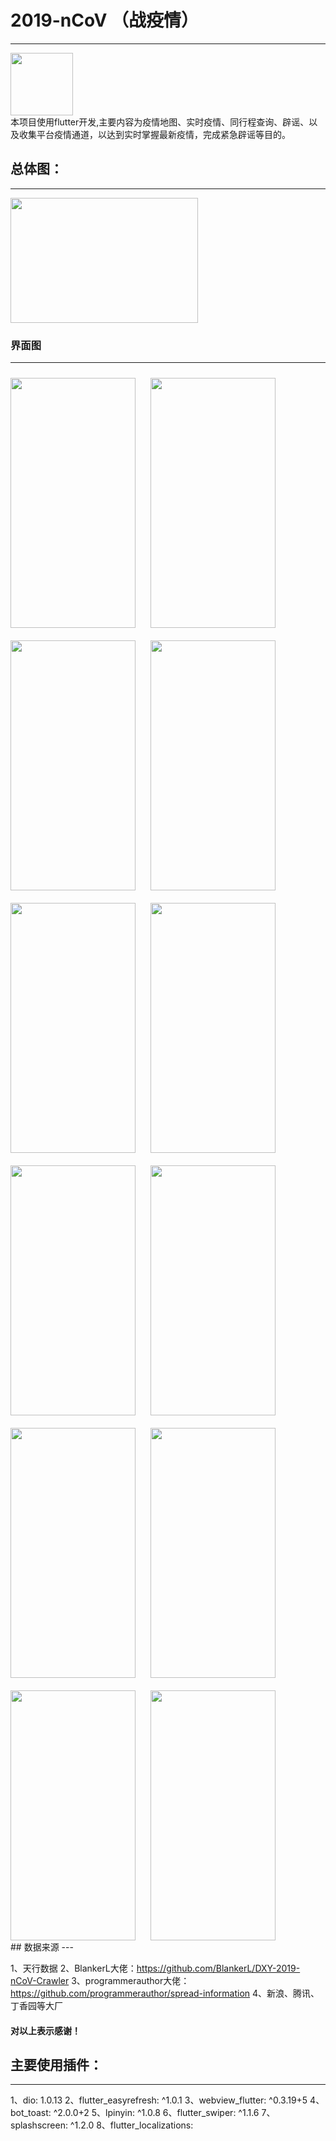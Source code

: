 # 2019-nCoV （战疫情）
---

<img src="https://raw.githubusercontent.com/LiangWuCode/2019-nCoV/master/assets/images/start.png" width = "100" height = "100" div align=center /><br/>
本项目使用flutter开发,主要内容为疫情地图、实时疫情、同行程查询、辟谣、以及收集平台疫情通道，以达到实时掌握最新疫情，完成紧急辟谣等目的。


## 总体图：
---
<img src="https://raw.githubusercontent.com/LiangWuCode/2019-nCoV/master/resources/all.png" width = "300" height = "200" div align=center />

### 界面图
---
    


<div style="margin-bottom:10px;">
<img style="margin-right:20px;margin-top:10px" src="https://raw.githubusercontent.com/LiangWuCode/2019-nCoV/master/resources/13.jpg" width = "200" height = "400" div align=center />

<img style="margin-right:20px;margin-top:10px" src="https://raw.githubusercontent.com/LiangWuCode/2019-nCoV/master/resources/14.jpg" width = "200" height = "400" div align=center />


<img style="margin-right:20px;margin-top:20px" src="https://raw.githubusercontent.com/LiangWuCode/2019-nCoV/master/resources/2.jpg" width = "200" height = "400" div align=center />

<img style="margin-right:20px;margin-top:20px" src="https://raw.githubusercontent.com/LiangWuCode/2019-nCoV/master/resources/3.jpg" width = "200" height = "400" div align=center />

<img style="margin-right:20px;margin-top:20px" src="https://raw.githubusercontent.com/LiangWuCode/2019-nCoV/master/resources/4.jpg" width = "200" height = "400" div align=center />

<img style="margin-right:20px;margin-top:20px" src="https://raw.githubusercontent.com/LiangWuCode/2019-nCoV/master/resources/5.jpg" width = "200" height = "400" div align=center />

<img style="margin-right:20px;margin-top:20px" src="https://raw.githubusercontent.com/LiangWuCode/2019-nCoV/master/resources/12.jpg" width = "200" height = "400" div align=center />

<img style="margin-right:20px;margin-top:20px" src="https://raw.githubusercontent.com/LiangWuCode/2019-nCoV/master/resources/11.jpg" width = "200" height = "400" div align=center />

<img style="margin-right:20px;margin-top:20px" src="https://raw.githubusercontent.com/LiangWuCode/2019-nCoV/master/resources/10.jpg" width = "200" height = "400" div align=center />

<img style="margin-right:20px;margin-top:20px" src="https://raw.githubusercontent.com/LiangWuCode/2019-nCoV/master/resources/9.jpg" width = "200" height = "400" div align=center />

<img style="margin-right:20px;margin-top:20px" src="https://raw.githubusercontent.com/LiangWuCode/2019-nCoV/master/resources/8.jpg" width = "200" height = "400" div align=center />

<img style="margin-right:20px;margin-top:20px" src="https://raw.githubusercontent.com/LiangWuCode/2019-nCoV/master/resources/7.jpg" width = "200" height = "400" div align=center />
<div/>
## 数据来源
---

1、天行数据
2、BlankerL大佬：https://github.com/BlankerL/DXY-2019-nCoV-Crawler
3、programmerauthor大佬：https://github.com/programmerauthor/spread-information
4、新浪、腾讯、丁香园等大厂

#### 对以上表示感谢！

## 主要使用插件：
---
1、dio: 1.0.13
2、flutter_easyrefresh: ^1.0.1
3、webview_flutter: ^0.3.19+5
4、bot_toast: ^2.0.0+2
5、lpinyin: ^1.0.8
6、flutter_swiper: ^1.1.6
7、splashscreen: ^1.2.0
8、flutter_localizations:





